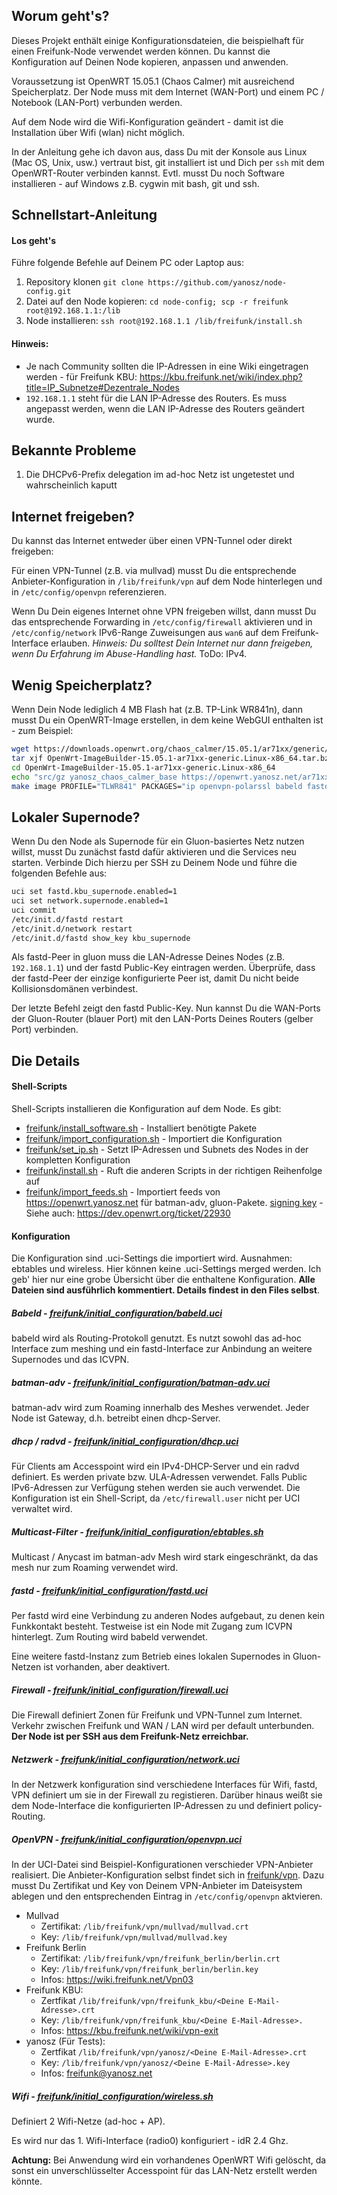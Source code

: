Worum geht's?
--------------------
Dieses Projekt enthält einige Konfigurationsdateien, die beispielhaft für einen Freifunk-Node verwendet werden können.
Du kannst die Konfiguration auf Deinen Node kopieren, anpassen und anwenden.

Voraussetzung ist OpenWRT 15.05.1 (Chaos Calmer) mit ausreichend Speicherplatz. Der Node muss mit dem Internet (WAN-Port) und einem PC / Notebook (LAN-Port) verbunden werden.

Auf dem Node wird die Wifi-Konfiguration geändert - damit ist die Installation über Wifi (wlan) nicht möglich. 

In der Anleitung gehe ich davon aus, dass Du mit der Konsole aus Linux (Mac OS, Unix, usw.) vertraut bist, git installiert ist und Dich per `ssh` mit dem OpenWRT-Router verbinden kannst. Evtl. musst Du noch Software installieren - auf Windows z.B. cygwin mit bash, git und ssh.

Schnellstart-Anleitung
------------------------
#### Los geht's

Führe folgende Befehle auf Deinem PC oder Laptop aus:

1. Repository klonen `git clone https://github.com/yanosz/node-config.git`
2. Datei auf den Node kopieren: `cd node-config; scp -r freifunk root@192.168.1.1:/lib`
3. Node installieren: `ssh root@192.168.1.1 /lib/freifunk/install.sh`

#### Hinweis: 
* Je nach Community sollten die IP-Adressen in eine Wiki eingetragen werden - für Freifunk KBU:  https://kbu.freifunk.net/wiki/index.php?title=IP_Subnetze#Dezentrale_Nodes
* `192.168.1.1` steht für die LAN IP-Adresse des Routers. Es muss angepasst werden, wenn die LAN IP-Adresse des Routers geändert wurde.


Bekannte Probleme
-----------------------
1. Die DHCPv6-Prefix delegation im ad-hoc Netz ist ungetestet und wahrscheinlich kaputt


Internet freigeben?
------------------------
Du kannst das Internet entweder über einen VPN-Tunnel oder direkt freigeben:

Für einen VPN-Tunnel (z.B. via mullvad) musst Du die entsprechende Anbieter-Konfiguration in `/lib/freifunk/vpn` auf dem Node hinterlegen und in `/etc/config/openvpn` referenzieren.

Wenn Du  Dein eigenes Internet ohne VPN freigeben willst, dann musst Du das entsprechende Forwarding in `/etc/config/firewall` aktivieren und in `/etc/config/network` IPv6-Range Zuweisungen aus `wan6` auf dem Freifunk-Interface erlauben. 
*Hinweis: Du solltest Dein Internet nur dann freigeben, wenn Du Erfahrung im Abuse-Handling hast.* ToDo: IPv4.

Wenig Speicherplatz?
----------------------
Wenn Dein Node lediglich 4 MB Flash hat (z.B. TP-Link WR841n), dann musst Du ein OpenWRT-Image erstellen, in dem keine WebGUI enthalten ist - zum Beispiel:
```bash
wget https://downloads.openwrt.org/chaos_calmer/15.05.1/ar71xx/generic/OpenWrt-ImageBuilder-15.05.1-ar71xx-generic.Linux-x86_64.tar.bz2
tar xjf OpenWrt-ImageBuilder-15.05.1-ar71xx-generic.Linux-x86_64.tar.bz2
cd OpenWrt-ImageBuilder-15.05.1-ar71xx-generic.Linux-x86_64
echo "src/gz yanosz_chaos_calmer_base https://openwrt.yanosz.net/ar71xx/packages/base" >> repositories.conf
make image PROFILE="TLWR841" PACKAGES="ip openvpn-polarssl babeld fastd ebtables kmod-ebtables-ipv4 owipcalc batctl haveged"
```

Lokaler Supernode?
---------------------
Wenn Du den Node als Supernode für ein Gluon-basiertes Netz nutzen willst, musst Du zunächst fastd dafür aktivieren und die Services neu starten.
Verbinde Dich hierzu per SSH zu Deinem Node und führe die folgenden Befehle aus:

```bash
uci set fastd.kbu_supernode.enabled=1
uci set network.supernode.enabled=1
uci commit
/etc/init.d/fastd restart
/etc/init.d/network restart
/etc/init.d/fastd show_key kbu_supernode
```
Als fastd-Peer in gluon muss die LAN-Adresse Deines Nodes (z.B. `192.168.1.1`) und der fastd Public-Key eintragen werden. Überprüfe, dass der fastd-Peer der einzige konfigurierte Peer ist, damit Du nicht beide Kollisionsdomänen verbindest.

Der letzte Befehl zeigt den fastd Public-Key. Nun kannst Du die WAN-Ports der Gluon-Router (blauer Port) mit den LAN-Ports Deines Routers (gelber Port) verbinden. 

Die Details
-----------------------
#### Shell-Scripts
Shell-Scripts installieren die Konfiguration auf dem Node. Es gibt:
* [freifunk/install_software.sh](freifunk/install_software.sh) - Installiert benötigte Pakete
* [freifunk/import_configuration.sh](freifunk/import_configuration.sh) - Importiert die Konfiguration
* [freifunk/set_ip.sh](freifunk/set_ip.sh) - Setzt IP-Adressen und Subnets des Nodes in der kompletten Konfiguration
* [freifunk/install.sh](freifunk/install.sh) - Ruft die anderen Scripts in der richtigen Reihenfolge auf
* [freifunk/import_feeds.sh](freifunk/import_feeds.sh) - Importiert feeds von https://openwrt.yanosz.net für batman-adv, gluon-Pakete. [signing key](/freifunk/keys) - Siehe auch: https://dev.openwrt.org/ticket/22930 


#### Konfiguration
Die Konfiguration sind .uci-Settings die importiert wird. Ausnahmen: ebtables und wireless. Hier können keine .uci-Settings merged werden. Ich geb' hier nur eine grobe Übersicht über die enthaltene Konfiguration. **Alle Dateien sind ausführlich kommentiert. Details findest in den Files selbst**. 

##### Babeld - [freifunk/initial_configuration/babeld.uci](freifunk/initial_configuration/babeld.uci)
babeld wird als Routing-Protokoll genutzt. Es nutzt sowohl das ad-hoc Interface zum meshing und ein fastd-Interface zur Anbindung an weitere Supernodes und das ICVPN.

##### batman-adv - [freifunk/initial_configuration/batman-adv.uci](freifunk/initial_configuration/batman-adv.uci)
batman-adv wird zum Roaming innerhalb des Meshes verwendet. Jeder Node ist Gateway, d.h. betreibt einen dhcp-Server.

##### dhcp / radvd - [freifunk/initial_configuration/dhcp.uci](freifunk/initial_configuration/dhcp.uci)
Für Clients am Accesspoint wird ein IPv4-DHCP-Server und ein radvd definiert. Es werden private bzw. ULA-Adressen verwendet. Falls Public IPv6-Adressen zur Verfügung stehen werden sie auch verwendet. Die Konfiguration ist ein Shell-Script, da `/etc/firewall.user` nicht per UCI verwaltet wird.

##### Multicast-Filter - [freifunk/initial_configuration/ebtables.sh](freifunk/initial_configuration/ebtables.sh)
Multicast / Anycast im batman-adv Mesh wird stark eingeschränkt, da das mesh nur zum Roaming verwendet wird.

##### fastd - [freifunk/initial_configuration/fastd.uci](freifunk/initial_configuration/fastd.uci)
Per fastd wird eine Verbindung zu anderen Nodes aufgebaut, zu denen kein Funkkontakt besteht. Testweise ist ein Node mit Zugang zum ICVPN hinterlegt. Zum Routing wird babeld verwendet.

Eine weitere fastd-Instanz zum Betrieb eines lokalen Supernodes in Gluon-Netzen ist vorhanden, aber deaktivert.

##### Firewall - [freifunk/initial_configuration/firewall.uci](freifunk/initial_configuration/firewall.uci)
Die Firewall definiert Zonen für Freifunk und VPN-Tunnel zum Internet. Verkehr zwischen Freifunk und WAN / LAN wird per default unterbunden.
**Der Node ist per SSH aus dem Freifunk-Netz erreichbar.** 


##### Netzwerk - [freifunk/initial_configuration/network.uci](freifunk/initial_configuration/network.uci)
In der Netzwerk konfiguration sind verschiedene Interfaces für Wifi, fastd, VPN definiert um sie in der Firewall zu registieren.
Darüber hinaus weißt sie dem Node-Interface die konfigurierten IP-Adressen zu und definiert policy-Routing.

##### OpenVPN - [freifunk/initial_configuration/openvpn.uci](freifunk/initial_configuration/openvpn.uci)
In der UCI-Datei sind Beispiel-Konfigurationen verschieder VPN-Anbieter realisiert. Die Anbieter-Konfiguration selbst findet sich in [freifunk/vpn](freifunk/vpn). Dazu musst Du Zertifikat und Key von Deinem VPN-Anbieter im Dateisystem ablegen und den entsprechenden Eintrag in `/etc/config/openvpn` aktvieren. 

- Mullvad 
    - Zertifikat: `/lib/freifunk/vpn/mullvad/mullvad.crt`
    - Key: `/lib/freifunk/vpn/mullvad/mullvad.key`
- Freifunk Berlin 
    -  Zertifikat: `/lib/freifunk/vpn/freifunk_berlin/berlin.crt`
    -  Key: `/lib/freifunk/vpn/freifunk_berlin/berlin.key`
    -  Infos:  https://wiki.freifunk.net/Vpn03
- Freifunk KBU: 
    - Zertfikat `/lib/freifunk/vpn/freifunk_kbu/<Deine E-Mail-Adresse>.crt` 
    - Key: `/lib/freifunk/vpn/freifunk_kbu/<Deine E-Mail-Adresse>.`
    - Infos: https://kbu.freifunk.net/wiki/vpn-exit
- yanosz (Für Tests): 
    - Zertfikat `/lib/freifunk/vpn/yanosz/<Deine E-Mail-Adresse>.crt` 
    - Key: `/lib/freifunk/vpn/yanosz/<Deine E-Mail-Adresse>.key`
    - Infos: freifunk@yanosz.net

##### Wifi - [freifunk/initial_configuration/wireless.sh](freifunk/initial_configuration/wireless.sh)
Definiert 2 Wifi-Netze (ad-hoc + AP).

Es wird nur das 1. Wifi-Interface (radio0) konfiguriert - idR 2.4 Ghz.

**Achtung:** Bei Anwendung wird ein vorhandenes OpenWRT Wifi gelöscht, da sonst ein unverschlüsselter Accesspoint für das LAN-Netz erstellt werden könnte.


